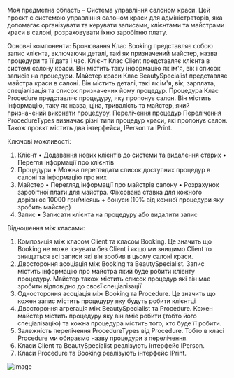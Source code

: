 Моя предметна область – Система управління салоном краси.
Цей проєкт є системою управління салоном краси для адміністраторів, яка допомагає організувати та керувати записами, клієнтами та майстрами краси в салоні, розраховувати їхню заробітню плату.

Основні компоненти:
Бронювання
Клас Booking представляє собою запис клієнта, включаючи деталі, такі як призначений майстер, назва процедури та її дата і час.
Клієнт
Клас Client представляє клієнта в системі салону краси. Він містить таку інформацію як ім'я, вік і список записів на процедури.
Майстер краси
Клас BeautySpecialist представляє майстра краси в салоні. Він містить деталі, такі як ім'я, вік, зарплата, спеціалізація та список призначених йому процедур.
Процедура
Клас Procedure представляє процедуру, яку пропонує салон. Він містить інформацію, таку як назва, ціна, тривалість та майстер, який призначений виконати процедуру.
Перелічення процедур
Перелічення ProcedureTypes визначає різні типи процедур краси, які пропонує салон.
Також проєкт містить два інтерфейси, IPerson та IPrint.

Ключові можливості:
1.	Клієнт
•	Додавання нових клієнтів до системи та видалення старих
•	Перегля інформації про клієнтів
2.	Процедури
•	Можна переглядати список доступних процедур в салоні та інформацію про них
3.	Майстер
•	Перегляд інформації про майстрів салону
•	Розрахунок заробітної плати для майстра. Фіксована ставка для кожного дорівнює 10000 грн/місяць + бонуси (10% від кожної процедури яку зробить майстер)
4.	Запис
•	Записати клієнта на процедуру або видалити запис


Відношення між класами:
1.	Композиція між класом Сlient та класом Booking. Це значить що Booking не може існувати без Client і якщо ми знищимо Client то знищаться всі записи які він зробив в цьому салоні краси.
2.	Двостороння асоціація між Booking та BeautySpecialist. Запис містить інформацію про майстра який буде робити клієнту процедуру. Майстер також містить список процедур які він має зробити відповідно до своєї спеціалізації.
3.	Одностороння асоціація між Booking та Procedure. Це значить що кожен запис містить процедуру яку будуть робити клієнтці
4.	Двостороння агрегація між BeautySpecialist та Procedure. Кожен майстер містить процедуру яку він вміє робити (тобто його спеціалізацію) та кожна процедура містить того, хто буде її робити.
5.	Залежність перелічення ProcedureTypes від Procedure. Тобто в класі Procedure ми обираємо назву процедури з перелічення.
6.	Класи Client та BeautySpecialist реалізують інтерфейс IPerson.
7.	Класи Procedure та Booking реалізують інтерфейс IPrint.


![image](https://github.com/dshgrk/Project_partA_-_program/assets/149286064/10bf7c8f-a070-4d14-b6da-63693d2afc7c)
